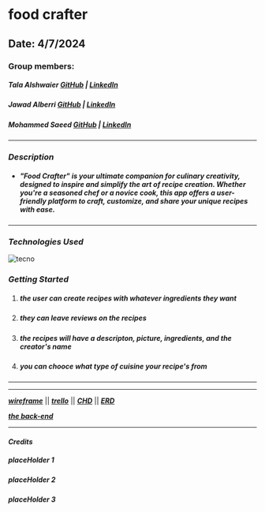 # food crafter

## Date: 4/7/2024

### Group members:

##### Tala Alshwaier [GitHub](https://github.com/Talal146) | [LinkedIn](www.linkedin.com/in/talal-alshwaier)

##### Jawad Alberri [GitHub](https://github.com/jawadbri) | [LinkedIn](https://www.linkedin.com/in/jawadalberri/)

##### Mohammed Saeed [GitHub](https://github.com/m00hammed) | [LinkedIn](www.linkedin.com/in/mohammed-saeed776)

---

### **_Description_**

- ##### "Food Crafter" is your ultimate companion for culinary creativity, designed to inspire and simplify the art of recipe creation. Whether you're a seasoned chef or a novice cook, this app offers a user-friendly platform to craft, customize, and share your unique recipes with ease.

---

### **_Technologies Used_**

![tecno](https://miro.medium.com/v2/resize:fit:560/1*b9xOf5RushSbTofFqjbnyw.png)


### **_Getting Started_**

1. ##### the user can create recipes with whatever ingredients they want

2. ##### they can leave reviews on the recipes

3. ##### the recipes will have a descripton, picture, ingredients, and the creator's name

4. ##### you can chooce what type of cuisine your recipe's from

---

---

[**_wireframe_**](https://files.fm/u/6ctfwzz7f2) || [**_trello_**](https://trello.com/b/QHehu7mB/food-crafters) || [**_CHD_**](https://drive.google.com/file/d/1cOQICWxWxjNVsLYXrufvmCpKrRWwj-7L/view?usp=sharing) || [**_ERD_**](https://drive.google.com/file/d/1Wjl5sS7x-iTwuP1lkzwSzUpzkRCm0stC/view)

[**_the back-end_**](https://github.com/Talal146/Food-Crafter--Back-end)

---

#### **_Credits_**

##### placeHolder 1

##### placeHolder 2

##### placeHolder 3

